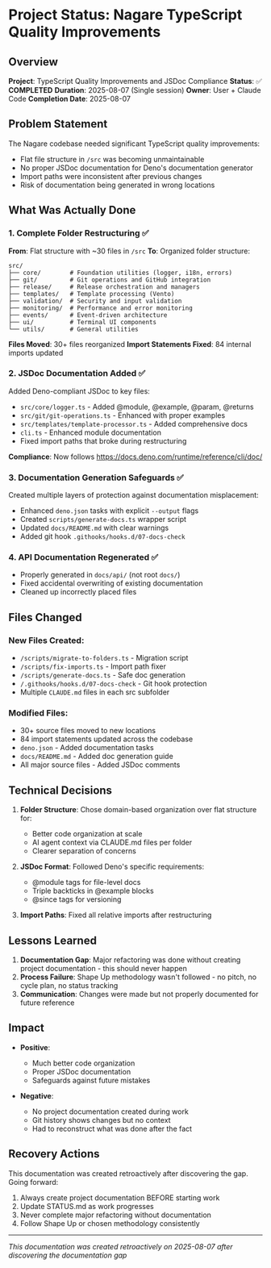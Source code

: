 # Project Status: Nagare TypeScript Quality Improvements

## Overview

**Project**: TypeScript Quality Improvements and JSDoc Compliance **Status**: ✅ **COMPLETED** **Duration**: 2025-08-07
(Single session) **Owner**: User + Claude Code **Completion Date**: 2025-08-07

## Problem Statement

The Nagare codebase needed significant TypeScript quality improvements:

- Flat file structure in `/src` was becoming unmaintainable
- No proper JSDoc documentation for Deno's documentation generator
- Import paths were inconsistent after previous changes
- Risk of documentation being generated in wrong locations

## What Was Actually Done

### 1. Complete Folder Restructuring ✅

**From**: Flat structure with ~30 files in `/src` **To**: Organized folder structure:

```
src/
├── core/        # Foundation utilities (logger, i18n, errors)
├── git/         # Git operations and GitHub integration
├── release/     # Release orchestration and managers
├── templates/   # Template processing (Vento)
├── validation/  # Security and input validation
├── monitoring/  # Performance and error monitoring
├── events/      # Event-driven architecture
├── ui/          # Terminal UI components
└── utils/       # General utilities
```

**Files Moved**: 30+ files reorganized **Import Statements Fixed**: 84 internal imports updated

### 2. JSDoc Documentation Added ✅

Added Deno-compliant JSDoc to key files:

- `src/core/logger.ts` - Added @module, @example, @param, @returns
- `src/git/git-operations.ts` - Enhanced with proper examples
- `src/templates/template-processor.ts` - Added comprehensive docs
- `cli.ts` - Enhanced module documentation
- Fixed import paths that broke during restructuring

**Compliance**: Now follows https://docs.deno.com/runtime/reference/cli/doc/

### 3. Documentation Generation Safeguards ✅

Created multiple layers of protection against documentation misplacement:

- Enhanced `deno.json` tasks with explicit `--output` flags
- Created `scripts/generate-docs.ts` wrapper script
- Updated `docs/README.md` with clear warnings
- Added git hook `.githooks/hooks.d/07-docs-check`

### 4. API Documentation Regenerated ✅

- Properly generated in `docs/api/` (not root `docs/`)
- Fixed accidental overwriting of existing documentation
- Cleaned up incorrectly placed files

## Files Changed

### New Files Created:

- `/scripts/migrate-to-folders.ts` - Migration script
- `/scripts/fix-imports.ts` - Import path fixer
- `/scripts/generate-docs.ts` - Safe doc generation
- `/.githooks/hooks.d/07-docs-check` - Git hook protection
- Multiple `CLAUDE.md` files in each src subfolder

### Modified Files:

- 30+ source files moved to new locations
- 84 import statements updated across the codebase
- `deno.json` - Added documentation tasks
- `docs/README.md` - Added doc generation guide
- All major source files - Added JSDoc comments

## Technical Decisions

1. **Folder Structure**: Chose domain-based organization over flat structure for:
   - Better code organization at scale
   - AI agent context via CLAUDE.md files per folder
   - Clearer separation of concerns

2. **JSDoc Format**: Followed Deno's specific requirements:
   - @module tags for file-level docs
   - Triple backticks in @example blocks
   - @since tags for versioning

3. **Import Paths**: Fixed all relative imports after restructuring

## Lessons Learned

1. **Documentation Gap**: Major refactoring was done without creating project documentation - this should never happen
2. **Process Failure**: Shape Up methodology wasn't followed - no pitch, no cycle plan, no status tracking
3. **Communication**: Changes were made but not properly documented for future reference

## Impact

- **Positive**:
  - Much better code organization
  - Proper JSDoc documentation
  - Safeguards against future mistakes

- **Negative**:
  - No project documentation created during work
  - Git history shows changes but no context
  - Had to reconstruct what was done after the fact

## Recovery Actions

This documentation was created retroactively after discovering the gap. Going forward:

1. Always create project documentation BEFORE starting work
2. Update STATUS.md as work progresses
3. Never complete major refactoring without documentation
4. Follow Shape Up or chosen methodology consistently

---

_This documentation was created retroactively on 2025-08-07 after discovering the documentation gap_
